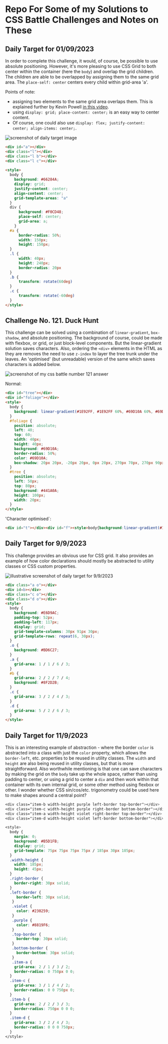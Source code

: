 # Repo For Some of my Solutions to CSS Battle Challenges and Notes on These

## Daily Target for 01/09/2023

In order to complete this challenge, it would, of course, be possible to use absolute positioning. However, it's more pleasing to use CSS Grid to both center within the container (here the `body`) and overlap the grid children. The children are able to be overlapped by assigning them to the same grid area. The `place-self: center` centers every child within grid-area 'a'.

Points of note: 
- assigning two elements to the same grid area overlaps them. This is explained further by Kevin Powell [in this video](https://youtube.com/shorts/ncPwkE10BOY?si=JS22WK8FBvLfHafo).
- using `display: grid; place-content: center;` is an easy way to center content.
- Of course, one could also use `display: flex; justify-content: center; align-items: center;`.

<img alt="screenshot of daily target image" src="https://github.com/1jds/css-battle/blob/main/screenshot-of-daily-target-for-2023-09-01.png">

  ```html
  <div id="a"></div>
  <div class="l"></div>
  <div class="l b"></div>
  <div class="l c"></div>
    
  <style>
    body {
      background: #66284A;
      display: grid;
      justify-content: center;
      align-content: center;
      grid-template-areas: "a"
    }
    div {
        background: #F0CD48;
        place-self: center;
        grid-area: a;
      }
    #a {
        border-radius: 50%;
        width: 150px;
        height: 150px;
    }
    .l {
        width: 40px;
        height: 240px;
        border-radius: 20px  
    }
    .b {
        transform: rotate(60deg)
    }
    .c {
        transform: rotate(-60deg)
    }
</style>
  
  ```

## Challenge No. 121. Duck Hunt

This challenge can be solved using a combination of `linear-gradient`, `box-shadow`, and absolute positioning. The background of course, could be made with flexbox, or grid, or just block-level components. But the linear-gradient solution saves characters. Also, ordering the `<div>` elements in the HTML as they are removes the need to use `z-index` to layer the tree trunk under the leaves. An 'optimised' (but unreadable) version of the same which saves characters is added below.

<img alt="screenshot of my css battle number 121 answer" src="https://github.com/1jds/css-battle/blob/main/illustrative-screenshot-of-css-battle-121-duck-hunt.png">

Normal: 
```html
<div id="tree"></div>
<div id="foliage"></div>
<style>
  body {
    background: linear-gradient(#1E92FF, #1E92FF 60%, #69D10A 60%, #69D10A 73.3%, #6F6100 73.3%);
  }
  #foliage {
    position: absolute;
    left: 40;
    top: 60;
    width: 40px;
    height: 40px;
    background: #69D10A;
    border-radius: 50%;
    color: #69D10A;
    box-shadow: 20px 20px, -20px 20px, 0px 20px, 270px 70px, 270px 90px;
  }
  #tree {
    position: absolute;
    left: 50px;
    top: 80px;
    background: #441A0A;
    height: 100px;
    width: 20px;
  }
</style>
```

'Character optimised`:
```html
<div id="t"></div><div id="f"><style>body{background:linear-gradient(#1E92FF, #1E92FF 60%, #69D10A 60%, #69D10A 73.3%, #6F6100 73.3%)}#f{position:absolute;left:40;top:60;width:40;height:40;background: #69D10A;border-radius:50%;color:#69D10A;box-shadow:20px 20px, -20px 20px, 0px 20px, 270px 70px, 270px 90px}#t{position:absolute;left:50;top:80;background:#441A0A;height:100;width:20}
```

## Daily Target for 9/9/2023

This challenge provides an obvious use for CSS grid. It also provides an example of how color declarations should mostly be abstracted to utility classes or CSS custom properties.

<img alt="illustrative screenshot of daily target for 9/9/2023" src="https://github.com/1jds/css-battle/blob/main/illustrative-screenshot-of-daily-target-for-2023-09-10.png">

```html
<div class="a o"></div>
<div id=b></div>
<div class="c o"></div>
<div class="d o"></div>
<style>
  body {
    background: #E6D9AC;
    padding-top: 52px;
    padding-left: 117px;
    display: grid;
    grid-template-columns: 30px 91px 30px;
    grid-template-rows: repeat(6, 30px);
  }
  .o {
    background: #BD6C27;
  }
  .a {
    grid-area: 1 / 1 / 6 / 3;
  }
  #b {
    grid-area: 2 / 2 / 7 / 4;
    background: #8F2D2B;
  }
  .c {
    grid-area: 3 / 2 / 4 / 3;
  }
  .d {
    grid-area: 5 / 2 / 6 / 3;
  }
</style>
```

## Daily Target for 11/9/2023

This is an interesting example of abstraction - where the border `color` is abstracted into a class with just the `color` property, which allows the `border-left`, etc. properties to be reused in utility classes. The `width` and `height` are also being reused in utility classes, but that is more straightforward. Also worthwhile mentioning is that one can save characters by making the grid on the `body` take up the whole space, rather than using padding to center, or using a grid to center a `div` and then work within that container with its own internal grid, or some other method using flexbox or other. I wonder whether CSS sin/cos/etc. trigonometry could be used here to make shapes around a central point?

```css
<div class="item-b width-height purple left-border top-border"></div>
<div class="item-c width-height purple right-border bottom-border"></div>
<div class="item-a width-height violet right-border top-border"></div>
<div class="item-d width-height violet left-border bottom-border"></div>

<style>
  body {
    margin: 0;
    background: #B5D1FB;
    display: grid;
    grid-template: 75px 75px 75px 75px / 185px 30px 185px;
  }
  .width-height {
    width: 185px;
    height: 45px;
  }
  .right-border {
    border-right: 30px solid;
  }  
  .left-border {
     border-left: 30px solid;
   }
   .violet {
     color: #230259;
   }
   .purple {
     color: #8819F6;
   }
   .top-border {
     border-top: 30px solid;
   }
   .bottom-border {
     border-bottom: 30px solid;
   }
   .item-a {
    grid-area: 2 / 1 / 3 / 2;
    border-radius: 0 750px 0 0;
  }
  .item-c {
    grid-area: 3 / 1 / 4 / 2;
    border-radius: 0 0 750px 0;
  }
  .item-b {
    grid-area: 2 / 2 / 3 / 3;
    border-radius: 750px 0 0 0;
  }
  .item-d {
    grid-area: 3 / 2 / 4 / 3;
    border-radius: 0 0 0 750px;
  } 
</style>
```
